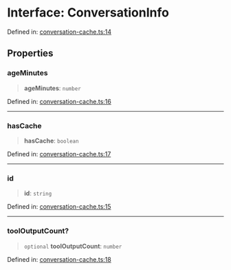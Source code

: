 # Interface: ConversationInfo

Defined in: [conversation-cache.ts:14](https://github.com/GeoDaCenter/openassistant/blob/0a6a7e7306d75a25dc968b3117f04cb7bd613bec/packages/utils/src/conversation-cache.ts#L14)

## Properties

### ageMinutes

> **ageMinutes**: `number`

Defined in: [conversation-cache.ts:16](https://github.com/GeoDaCenter/openassistant/blob/0a6a7e7306d75a25dc968b3117f04cb7bd613bec/packages/utils/src/conversation-cache.ts#L16)

***

### hasCache

> **hasCache**: `boolean`

Defined in: [conversation-cache.ts:17](https://github.com/GeoDaCenter/openassistant/blob/0a6a7e7306d75a25dc968b3117f04cb7bd613bec/packages/utils/src/conversation-cache.ts#L17)

***

### id

> **id**: `string`

Defined in: [conversation-cache.ts:15](https://github.com/GeoDaCenter/openassistant/blob/0a6a7e7306d75a25dc968b3117f04cb7bd613bec/packages/utils/src/conversation-cache.ts#L15)

***

### toolOutputCount?

> `optional` **toolOutputCount**: `number`

Defined in: [conversation-cache.ts:18](https://github.com/GeoDaCenter/openassistant/blob/0a6a7e7306d75a25dc968b3117f04cb7bd613bec/packages/utils/src/conversation-cache.ts#L18)
